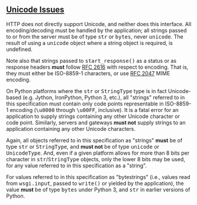 ## [Unicode Issues](#id31)

HTTP does not directly support Unicode, and neither does this
interface.  All encoding/decoding must be handled by the application;
all strings passed to or from the server must be of type <tt class="docutils literal">str</tt> or
<tt class="docutils literal">bytes</tt>, never <tt class="docutils literal">unicode</tt>.  The result of using a <tt class="docutils literal">unicode</tt>
object where a string object is required, is undefined.

Note also that strings passed to <tt class="docutils literal">start_response()</tt> as a status or
as response headers **must** follow [RFC 2616](http://www.faqs.org/rfcs/rfc2616.html) with respect to encoding.
That is, they must either be ISO-8859-1 characters, or use [RFC 2047](http://www.faqs.org/rfcs/rfc2047.html)
MIME encoding.

On Python platforms where the <tt class="docutils literal">str</tt> or <tt class="docutils literal">StringType</tt> type is in
fact Unicode-based (e.g. Jython, IronPython, Python 3, etc.), all
"strings" referred to in this specification must contain only
code points representable in ISO-8859-1 encoding (<tt class="docutils literal">\u0000</tt> through
<tt class="docutils literal">\u00FF</tt>, inclusive).  It is a fatal error for an application to
supply strings containing any other Unicode character or code point.
Similarly, servers and gateways **must not** supply
strings to an application containing any other Unicode characters.

Again, all objects referred to in this specification as "strings"
**must** be of type <tt class="docutils literal">str</tt> or <tt class="docutils literal">StringType</tt>, and **must not** be
of type <tt class="docutils literal">unicode</tt> or <tt class="docutils literal">UnicodeType</tt>.  And, even if a given platform
allows for more than 8 bits per character in <tt class="docutils literal">str</tt>/<tt class="docutils literal">StringType</tt>
objects, only the lower 8 bits may be used, for any value referred
to in this specification as a "string".

For values referred to in this specification as "bytestrings"
(i.e., values read from <tt class="docutils literal">wsgi.input</tt>, passed to <tt class="docutils literal">write()</tt>
or yielded by the application), the value **must** be of type
<tt class="docutils literal">bytes</tt> under Python 3, and <tt class="docutils literal">str</tt> in earlier versions of
Python.